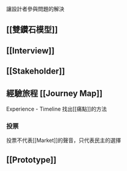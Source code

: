 讓設計者參與問題的解決
## [[雙鑽石模型]]

## [[Interview]]

## [[Stakeholder]]

## 經驗旅程 [[Journey Map]]
Experience - Timeline
找出[[痛點]]的方法
### 投票
投票不代表[[Market]]的聲音，只代表民主的選擇

## [[Prototype]]
